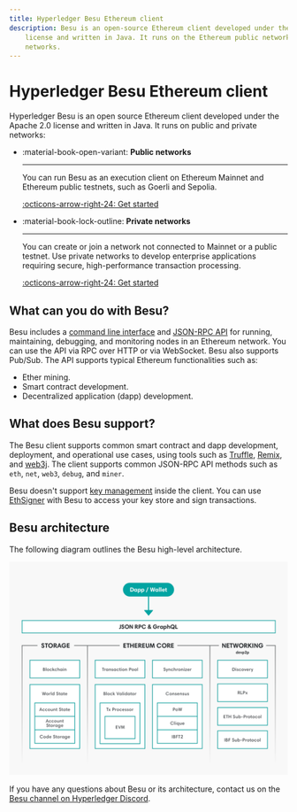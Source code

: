 ```yaml
---
title: Hyperledger Besu Ethereum client
description: Besu is an open-source Ethereum client developed under the Apache 2.0
    license and written in Java. It runs on the Ethereum public network, private networks, and test
    networks.
---
```


# Hyperledger Besu Ethereum client

Hyperledger Besu is an open source Ethereum client developed under the Apache 2.0 license and written in Java.
It runs on public and private networks:

<div class="grid cards" markdown>

* :material-book-open-variant: __Public networks__

    ---

    You can run Besu as an execution client on Ethereum Mainnet and Ethereum public testnets, such as Goerli and Sepolia.

    [:octicons-arrow-right-24: Get started](public-networks/index.md)

* :material-book-lock-outline: __Private networks__

    ---

    You can create or join a network not connected to Mainnet or a public testnet. Use private networks to develop enterprise applications requiring secure, high-performance transaction processing.

    [:octicons-arrow-right-24: Get started](private-networks/index.md)

</div>

## What can you do with Besu?

Besu includes a [command line interface](public-networks/reference/cli/options.md) and
[JSON-RPC API](public-networks/how-to/use-besu-api/index.md) for running, maintaining, debugging, and monitoring
nodes in an Ethereum network. You can use the API via RPC over HTTP or via WebSocket. Besu also
supports Pub/Sub. The API supports typical Ethereum functionalities such as:

* Ether mining.
* Smart contract development.
* Decentralized application (dapp) development.

## What does Besu support?

The Besu client supports common smart contract and dapp development, deployment, and operational
use cases, using tools such as [Truffle](http://truffleframework.com/),
[Remix](https://github.com/ethereum/remix), and [web3j](https://web3j.io/). The client supports
common JSON-RPC API methods such as `eth`, `net`, `web3`, `debug`, and `miner`.

Besu doesn't support [key management](public-networks/how-to/send-transactions.md) inside the
client. You can use [EthSigner](http://docs.ethsigner.consensys.net/en/latest/) with Besu to access
your key store and sign transactions.

## Besu architecture

The following diagram outlines the Besu high-level architecture.

![Architecture](images/Architecture.png)

If you have any questions about Besu or its architecture, contact us on the
[Besu channel on Hyperledger Discord](https://discord.gg/hyperledger).
